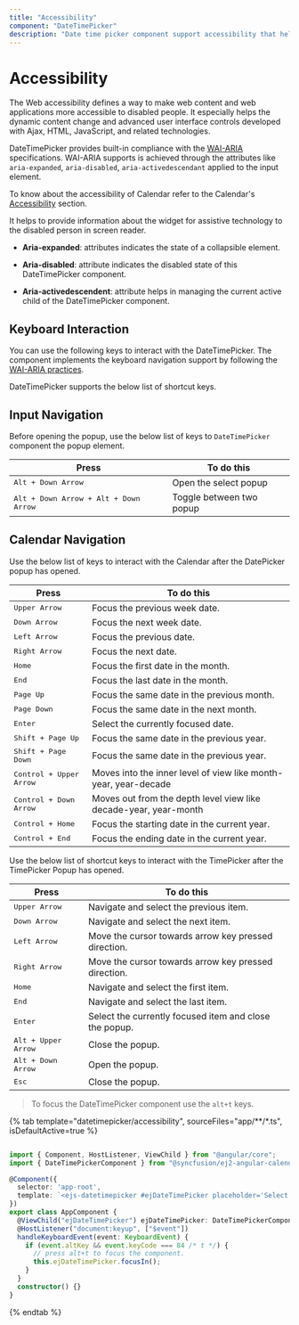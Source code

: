 ```yaml
---
title: "Accessibility"
component: "DateTimePicker"
description: "Date time picker component support accessibility that helps to access all the features through the keyboard, on-screen readers, or other assertive technology devices."
---
```


# Accessibility

The Web accessibility defines a way to make web content and web applications
more accessible to disabled people. It especially helps the dynamic content change
and advanced user interface controls developed with Ajax, HTML, JavaScript, and related technologies.

DateTimePicker provides built-in compliance with the
[WAI-ARIA](http://www.w3.org/WAI/PF/aria-practices) specifications. WAI-ARIA
supports is achieved through the attributes
like `aria-expanded`, `aria-disabled`, `aria-activedescendant`
applied to the input element.

To know about the accessibility of Calendar refer to the Calendar's
[Accessibility](../calendar/accessibility/)
section.

It helps to provide information about the widget
for assistive technology to the disabled person in
screen reader.

* **Aria-expanded**: attributes indicates the state of a collapsible element.

* **Aria-disabled**: attribute indicates the disabled state of this DateTimePicker component.

* **Aria-activedescendent**: attribute helps in managing the current active child of the DateTimePicker component.

## Keyboard Interaction

You can use the following keys to interact with the DateTimePicker.
The component implements the keyboard navigation support by following the [WAI-ARIA practices](http://www.w3.org/WAI/PF/aria-practices).

DateTimePicker supports the below list of shortcut keys.

## Input Navigation

Before opening the popup, use the below list of keys to `DateTimePicker`
component the popup element.

| **Press**                                       | **To do this**           |
| ----------------------------------------------- | ------------------------ |
| <kbd>Alt + Down Arrow</kbd>                     | Open the select popup    |
| <kbd>Alt + Down Arrow + Alt + Down Arrow </kbd> | Toggle between two popup |

## Calendar Navigation

Use the below list of keys to interact with the Calendar after the DatePicker popup has opened.

| **Press**                        | **To do this**                                                   |
| -------------------------------- | ---------------------------------------------------------------- |
| <kbd>Upper Arrow</kbd>           | Focus the previous week date.                                    |
| <kbd>Down Arrow</kbd>            | Focus the next week date.                                        |
| <kbd>Left Arrow</kbd>            | Focus the previous date.                                         |
| <kbd>Right Arrow</kbd>           | Focus the next date.                                             |
| <kbd>Home</kbd>                  | Focus the first date in the month.                               |
| <kbd>End</kbd>                   | Focus the last date in the month.                                |
| <kbd>Page Up</kbd>               | Focus the same date in the previous month.                       |
| <kbd>Page Down</kbd>             | Focus the same date in the next month.                           |
| <kbd>Enter</kbd>                 | Select the currently focused date.                               |
| <kbd>Shift + Page Up</kbd>       | Focus the same date in the previous year.                        |
| <kbd>Shift + Page Down</kbd>     | Focus the same date in the previous year.                        |
| <kbd>Control + Upper Arrow</kbd> | Moves into the inner level of view like month-year, year-decade  |
| <kbd>Control + Down Arrow</kbd>  | Moves out from the depth level view like decade-year, year-month |
| <kbd>Control + Home</kbd>         | Focus the starting date in the current year.                     |
| <kbd>Control + End</kbd>          | Focus the ending date in the current year.                       |

Use the below list of shortcut keys to interact with the TimePicker after the TimePicker Popup has opened.

| **Press**                    | **To do this**                                         |
| ---------------------------- | ------------------------------------------------------ |
| <kbd>Upper Arrow</kbd>       | Navigate and select the previous item.                 |
| <kbd>Down Arrow</kbd>        | Navigate and select the next item.                     |
| <kbd>Left Arrow</kbd>        | Move the cursor towards arrow key pressed direction.   |
| <kbd>Right Arrow</kbd>       | Move the cursor towards arrow key pressed direction.   |
| <kbd>Home</kbd>              | Navigate and select the first item.                    |
| <kbd>End</kbd>               | Navigate and select the last item.                     |
| <kbd>Enter</kbd>             | Select the currently focused item and close the popup. |
| <kbd>Alt + Upper Arrow</kbd> | Close the popup.                                       |
| <kbd>Alt + Down Arrow</kbd>  | Open the popup.                                        |
| <kbd>Esc</kbd>               | Close the popup.                                       |

> To focus the DateTimePicker component use the `alt+t` keys.

{% tab template="datetimepicker/accessibility", sourceFiles="app/**/*.ts", isDefaultActive=true %}

```typescript

import { Component, HostListener, ViewChild } from "@angular/core";
import { DateTimePickerComponent } from "@syncfusion/ej2-angular-calendars";

@Component({
  selector: 'app-root',
  template: `<ejs-datetimepicker #ejDateTimePicker placeholder='Select a date and time'></ejs-datetimepicker>`
})
export class AppComponent {
  @ViewChild("ejDateTimePicker") ejDateTimePicker: DateTimePickerComponent;
  @HostListener("document:keyup", ["$event"])
  handleKeyboardEvent(event: KeyboardEvent) {
    if (event.altKey && event.keyCode === 84 /* t */) {
      // press alt+t to focus the component.
      this.ejDateTimePicker.focusIn();
    }
  }
  constructor() {}
}

```

{% endtab %}